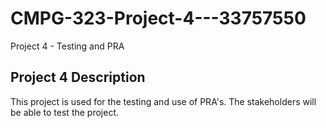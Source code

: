 # CMPG-323-Project-4---33757550
Project 4 - Testing and PRA

## Project 4 Description

This project is used for the testing and use of PRA's. The stakeholders will be able to test the project.
